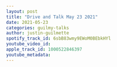 ```yaml
---
layout: post
title: "Drive and Talk May 23 2021"
date: 2021-05-23
categories: guilmy-talks
author: justin-guilmette
spotify_track_id: 6sbB83wmy9EWoM0BEbkHYl
youtube_video_id: 
apple_track_id: 1000522846397
youtube_metadata: 
---
```

